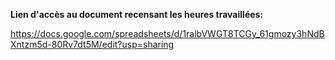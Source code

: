 **Lien d'accès au document recensant les heures travaillées:**

https://docs.google.com/spreadsheets/d/1ralbVWGT8TCGy_61gmozy3hNdBXntzm5d-80Rv7dt5M/edit?usp=sharing
